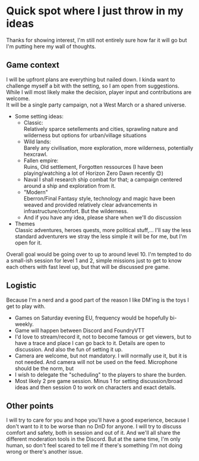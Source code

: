 # Quick spot where I just throw in my ideas

Thanks for showing interest, I'm still not entirely sure how far it will go but I'm putting here my wall of thoughts.

## Game context
I will be upfront plans are everything but nailed down. I kinda want to challenge myself a bit with the setting, so I am open from suggestions. While I will most likely make the decision, player input and contributions are welcome.  
It will be a single party campaign, not a West March or a shared universe.
- Some setting ideas:
    - Classic:  
    Relatively sparce setellements and cities, sprawling nature and wilderness but options for urban/village situations
    - Wild lands:  
    Barely any civilisation, more exploration, more wilderness, potentially hexcrawl.
    - Fallen empire:  
    Ruins, Old settlement, Forgotten ressources (I have been playing/watching a lot of Horizon Zero Dawn recently 😊)
    - Naval
    I shall research ship combat for that; a campaign centered around a ship and exploration from it.
    - "Modern"  
    Eberron/Final Fantasy style, technology and magic have been weaved and provided relatively clear advancements in infrastructure/comfort. But the wilderness.
    - And if you have any idea, please share when we'll do discussion
- Themes  
Classic adventures, heroes quests, more political stuff,... I'll say the less standard adventurers we stray the less simple it will be for me, but I'm open for it.

Overall goal would be going over to up to around level 10. I'm tempted to do a small-ish session for level 1 and 2, simple missions just to get to know each others with fast level up, but that will be discussed pre game.
 
## Logistic
Because I'm a nerd and a good part of the reason I like DM'ing is the toys I get to play with.
- Games on Saturday evening EU, frequency would be hopefully bi-weekly.
- Game will happen between Discord and FoundryVTT
- I'd love to stream/record it, not to become famous or get viewers, but to have a trace and place I can go back to it. Details are open to discussion. And also the fun of setting it up.
- Camera are welcome, but not mandatory. I will normally use it, but it is not needed. And camera will not be used on the feed. Microphone should be the norm, but 
- I wish to delegate the "scheduling" to the players to share the burden.
- Most likely 2 pre game session. Minus 1 for setting discussion/broad ideas and then session 0 to work on characters and exact details.

## Other points
I will try to care for you and hope you'll have a good experience, because I don't want to it to be worse than no DnD for anyone. I will try to discuss comfort and safety, both in session and out of it. And we'll all share the different moderation tools in the Discord. But at the same time, I'm only human, so don't feel scared to tell me if there's something I'm not doing wrong or there's another issue.